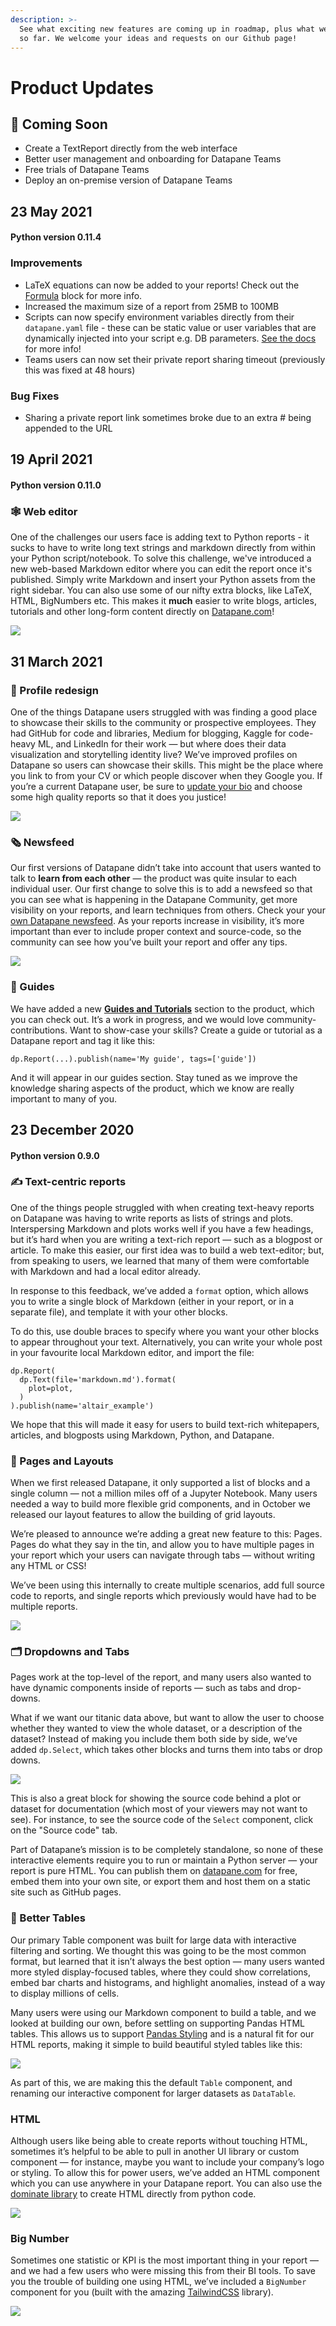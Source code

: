 ```yaml
---
description: >-
  See what exciting new features are coming up in roadmap, plus what we've built
  so far. We welcome your ideas and requests on our Github page!
---
```


# Product Updates

## 🚀 Coming Soon

* Create a TextReport directly from the web interface
* Better user management and onboarding for Datapane Teams
* Free trials of Datapane Teams
* Deploy an on-premise version of Datapane Teams

## 23 May 2021

#### Python version 0.11.4

### **Improvements**

* LaTeX equations can now be added to your reports! Check out the [Formula](https://docs.datapane.com/reports/blocks/text-code-and-html#formulas) block for more info. 
* Increased the maximum size of a report from 25MB to 100MB
* Scripts can now specify environment variables directly from their `datapane.yaml` file - these can be static value or user variables that are dynamically injected into your script e.g. DB parameters. [See the docs](datapane-enterprise/configuration-and-dependencies.md#environment-variables) for more info!
* Teams users can now set their private report sharing timeout \(previously this was fixed at 48 hours\)

### **Bug Fixes**

* Sharing a private report link sometimes broke due to an extra \# being appended to the URL

## 19 April 2021

#### Python version 0.11.0

### **🕸 Web editor** 

One of the challenges our users face is adding text to Python reports - it sucks to have to write long text strings and markdown directly from within your Python script/notebook. To solve this challenge, we've introduced a new web-based Markdown editor where you can edit the report once it's published. Simply write Markdown and insert your Python assets from the right sidebar. You can also use some of our nifty extra blocks, like LaTeX, HTML, BigNumbers etc. This makes it **much** easier to write blogs, articles, tutorials and other long-form content directly on [Datapane.com](http://datapane.com)!

![](.gitbook/assets/screenshot-2021-05-04-at-19.45.30.png)

## **31 March 2021**

### **👤 Profile redesign** 

One of the things Datapane users struggled with was finding a good place to showcase their skills to the community or prospective employees. They had GitHub for code and libraries, Medium for blogging, Kaggle for code-heavy ML, and LinkedIn for their work — but where does their data visualization and storytelling identity live? We’ve improved profiles on Datapane so users can showcase their skills. This might be the place where you link to from your CV or which people discover when they Google you. If you’re a current Datapane user, be sure to [update your bio](https://datapane.com/settings) and choose some high quality reports so that it does you justice!

![](.gitbook/assets/1_ezfj3xujcwb0v2r45vzngg.png)

### **🗞 Newsfeed**

Our first versions of Datapane didn’t take into account that users wanted to talk to **learn from each other** — the product was quite insular to each individual user. Our first change to solve this is to add a newsfeed so that you can see what is happening in the Datapane Community, get more visibility on your reports, and learn techniques from others. Check your your [own Datapane newsfeed](https://datapane.com/home). As your reports increase in visibility, it’s more important than ever to include proper context and source-code, so the community can see how you’ve built your report and offer any tips.

![](.gitbook/assets/screenshot-2021-05-04-at-19.41.59.png)

### **🦯 Guides** 

We have added a new [**Guides and Tutorials**](https://datapane.com/guides-and-tutorials/) section to the product, which you can check out. It’s a work in progress, and we would love community-contributions. Want to show-case your skills? Create a guide or tutorial as a Datapane report and tag it like this:

```text
dp.Report(...).publish(name='My guide', tags=['guide'])
```

And it will appear in our guides section. Stay tuned as we improve the knowledge sharing aspects of the product, which we know are really important to many of you.

## 23 December 2020

#### Python version 0.**9**.0

### **✍️ Text-centric reports**

One of the things people struggled with when creating text-heavy reports on Datapane was having to write reports as lists of strings and plots. Interspersing Markdown and plots works well if you have a few headings, but it’s hard when you are writing a text-rich report — such as a blogpost or article. To make this easier, our first idea was to build a web text-editor; but, from speaking to users, we learned that many of them were comfortable with Markdown and had a local editor already.

In response to this feedback, we’ve added a `format` option, which allows you to write a single block of Markdown \(either in your report, or in a separate file\), and template it with your other blocks.

To do this, use double braces to specify where you want your other blocks to appear throughout your text. Alternatively, you can write your whole post in your favourite local Markdown editor, and import the file:

```text
dp.Report(
  dp.Text(file='markdown.md').format(
    plot=plot,
  )
).publish(name='altair_example')
```

We hope that this will made it easy for users to build text-rich whitepapers, articles, and blogposts using Markdown, Python, and Datapane.

### **📄 Pages and Layouts**

When we first released Datapane, it only supported a list of blocks and a single column — not a million miles off of a Jupyter Notebook. Many users needed a way to build more flexible grid components, and in October we released our layout features to allow the building of grid layouts.

We’re pleased to announce we’re adding a great new feature to this: Pages. Pages do what they say in the tin, and allow you to have multiple pages in your report which your users can navigate through tabs — without writing any HTML or CSS!

We’ve been using this internally to create multiple scenarios, add full source code to reports, and single reports which previously would have had to be multiple reports.

![](.gitbook/assets/screenshot-2021-05-04-at-19.57.47%20%281%29.png)

### **🗂 Dropdowns and Tabs**

Pages work at the top-level of the report, and many users also wanted to have dynamic components inside of reports — such as tabs and drop-downs.

What if we want our titanic data above, but want to allow the user to choose whether they wanted to view the whole dataset, or a description of the dataset? Instead of making you include them both side by side, we’ve added `dp.Select`, which takes other blocks and turns them into tabs or drop downs.

![](.gitbook/assets/screenshot-2021-05-04-at-19.57.47.png)

This is also a great block for showing the source code behind a plot or dataset for documentation \(which most of your viewers may not want to see\). For instance, to see the source code of the `Select` component, click on the "Source code" tab.

Part of Datapane’s mission is to be completely standalone, so none of these interactive elements require you to run or maintain a Python server — your report is pure HTML. You can publish them on [datapane.com](https://datapane.com/) for free, embed them into your own site, or export them and host them on a static site such as GitHub pages.

### **🧮 Better Tables**

Our primary Table component was built for large data with interactive filtering and sorting. We thought this was going to be the most common format, but learned that it isn’t always the best option — many users wanted more styled display-focused tables, where they could show correlations, embed bar charts and histograms, and highlight anomalies, instead of a way to display millions of cells.

Many users were using our Markdown component to build a table, and we looked at building our own, before settling on supporting Pandas HTML tables. This allows us to support [Pandas Styling](https://pandas.pydata.org/pandas-docs/stable/user_guide/style.html) and is a natural fit for our HTML reports, making it simple to build beautiful styled tables like this:

![](.gitbook/assets/screenshot-2021-05-04-at-19.58.07.png)

As part of this, we are making this the default `Table` component, and renaming our interactive component for larger datasets as `DataTable`.

### **HTML**

Although users like being able to create reports without touching HTML, sometimes it’s helpful to be able to pull in another UI library or custom component — for instance, maybe you want to include your company’s logo or styling. To allow this for power users, we’ve added an HTML component which you can use anywhere in your Datapane report. You can also use the [dominate library](https://github.com/Knio/dominate/) to create HTML directly from python code.

![](.gitbook/assets/screenshot-2021-05-04-at-19.58.14.png)

### **Big Number**

Sometimes one statistic or KPI is the most important thing in your report — and we had a few users who were missing this from their BI tools. To save you the trouble of building one using HTML, we’ve included a `BigNumber` component for you \(built with the amazing [TailwindCSS](https://tailwindcss.com/) library\).

![](.gitbook/assets/screenshot-2021-05-04-at-19.58.20.png)



